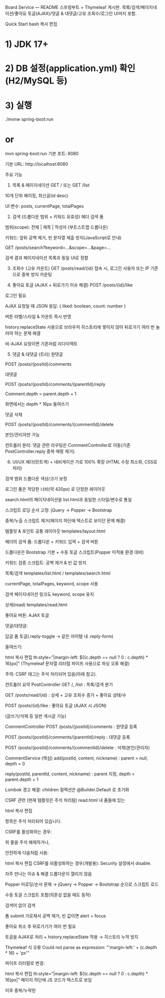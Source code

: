 Board Service — README
스프링부트 + Thymeleaf 게시판.
목록/검색/페이지네이션/좋아요 토글(AJAX)/댓글 & 대댓글/고유 조회수/로그인 UI까지 포함.


Quick Start
bash
복사
편집
# 1) JDK 17+
# 2) DB 설정(application.yml) 확인 (H2/MySQL 등)
# 3) 실행
./mvnw spring-boot:run
# or
mvn spring-boot:run
기본 포트: 8080

기본 URL: http://localhost:8080

주요 기능
1) 목록 & 페이지네이션
GET / 또는 GET /list

10개 단위 페이징, 최신글(id desc)

UI 변수: posts, currentPage, totalPages

2) 검색 (드롭다운 범위 + 키워드 유효성)
헤더 검색 폼

범위(scope): 전체 | 제목 | 작성자 (부트스트랩 드롭다운)

키워드: 앞뒤 공백 제거, 빈 문자열 제출 방지(JavaScript로 안내)

GET /posts/search?keyword=...&scope=...&page=...

검색 결과 페이지네이션 목록과 동일 UI로 정렬

3) 조회수 (고유 카운트)
GET /posts/read/{id} 접속 시, 로그인 사용자 또는 IP 기준으로 중복 방지 카운팅

4) 좋아요 토글 (AJAX + 뒤로가기 이슈 해결)
POST /posts/{id}/like

로그인 필요

AJAX 요청일 때 JSON 응답: { liked: boolean, count: number }

버튼 라벨/스타일 & 카운트 즉시 반영

history.replaceState 사용으로 브라우저 히스토리에 쌓이지 않아 뒤로가기 여러 번 눌러야 하는 문제 해결

비-AJAX 요청이면 기존처럼 리다이렉트

5) 댓글 & 대댓글 (트리)
원댓글

POST /posts/{postId}/comments

대댓글

POST /posts/{postId}/comments/{parentId}/reply

Comment.depth = parent.depth + 1

화면에서는 depth * 16px 들여쓰기

댓글 삭제

POST /posts/{postId}/comments/{commentId}/delete

본인/관리자만 가능

컨트롤러 분리: 댓글 관련 라우팅은 CommentController로 이동(기존 PostController.reply 중복 매핑 제거).

6) UI/UX
헤더(민트색) + 네비게이션 가로 100% 확장 (HTML 수정 최소화, CSS로 처리)

검색 범위 드롭다운 색상/크기 보정

로그인 폼은 적당한 너비(약 420px) 로 단정한 레이아웃

search.html의 페이지네이션을 list.html과 동일한 스타일/변수로 통일

스크립트 로딩 순서 고정: jQuery → Popper → Bootstrap

중복/누출 스크립트 제거(페이지 하단에 텍스트로 보이던 문제 해결)

템플릿 & 포인트
공통 레이아웃
templates/layout.html

헤더의 검색 폼: 드롭다운 + 키워드 입력 + 검색 버튼

드롭다운은 Bootstrap 기본 + 수동 토글 스크립트(Popper 미적용 환경 대비)

키워드 검증 스크립트: 공백 제거 & 빈 값 방지

목록/검색
templates/list.html / templates/search.html

currentPage, totalPages, keyword, scope 사용

검색 페이지네이션 링크도 keyword, scope 유지

상세(read)
templates/read.html

좋아요 버튼: AJAX 토글

댓글/대댓글:

답글 폼 토글(.reply-toggle → 같은 아이템 내 .reply-form)

들여쓰기:

html
복사
편집
th:style="|margin-left: ${(c.depth == null ? 0 : c.depth) * 16}px|"
(Thymeleaf 문자열 리터럴 파이프 사용으로 파싱 오류 해결)

주의: CSRF 태그는 주석 처리되어 있음(아래 참고).

컨트롤러 요약
PostController
GET /, /list : 목록/검색 분기

GET /posts/read/{id} : 상세 + 고유 조회수 증가 + 좋아요 상태/수

POST /posts/{id}/like : 좋아요 토글 (AJAX 시 JSON)

(글쓰기/삭제 등 일반 게시글 기능)

CommentController
POST /posts/{postId}/comments : 원댓글 등록

POST /posts/{postId}/comments/{parentId}/reply : 대댓글 등록

POST /posts/{postId}/comments/{commentId}/delete : 삭제(본인/관리자)

CommentService (핵심)
add(postId, content, nickname) : parent = null, depth = 0

reply(postId, parentId, content, nickname) : parent 지정, depth = parent.depth + 1

Lombok 경고 해결: children 컬렉션은 @Builder.Default 로 초기화

CSRF 관련 (현재 템플릿은 주석 처리됨)
read.html 내 폼들에 있는

html
복사
편집
<!-- <input type="hidden" th:name="${_csrf.parameterName}" th:value="${_csrf.token}" /> -->
항목은 주석 처리되어 있습니다.

CSRF를 활성화하는 경우:

위 줄을 주석 해제하거나,

안전하게 다음처럼 사용:

html
복사
편집
<input type="hidden" th:if="${_csrf != null}"
       th:name="${_csrf?.parameterName}" th:value="${_csrf?.token}" />
CSRF를 비활성화하는 경우(개발용): Security 설정에서 disable.

자주 만나는 이슈 & 해결
드롭다운이 열리지 않음

Popper 미로딩/순서 문제 → jQuery → Popper → Bootstrap 순으로 스크립트 로드

수동 토글 스크립트 포함(의존성 없을 때도 동작)

검색어 없이 검색

폼 submit 가로채서 공백 제거, 빈 값이면 alert + focus

좋아요 취소 후 뒤로가기가 여러 번 필요

토글을 AJAX로 처리 + history.replaceState 적용 → 히스토리 누적 방지

Thymeleaf 식 오류
Could not parse as expression: "'margin-left:' + (c.depth * 16) + 'px'"

파이프 리터럴로 변경:

html
복사
편집
th:style="|margin-left: ${(c.depth == null ? 0 : c.depth) * 16}px|"
페이지 하단에 JS 코드가 텍스트로 보임

</html> 이후 중복/누락된 <script> 블록 제거

대댓글이 원댓글로 저장됨

reply(postId, parentId, ...)에서 반드시 parent 조회 후

java
복사
편집
.parent(parent)
.depth(parent.getDepth() + 1)
라우팅은 CommentController가 담당(중복 매핑 제거)

Tomcat "Invalid character found in method name [0x16...]"

HTTPS 패킷이 HTTP로 들어올 때 발생 → 로컬은 http로 접근하거나, 프록시/TLS 설정 일치시키기

스타일(CSS) 스니펫 (핵심만)
css
복사
편집
/* 헤더/네비 전체 너비 */
#header, #nav { width: 100%; }

/* 검색 드롭다운/인풋 그룹 높이/색상 보정 */
#header .input-group .btn,
#header .input-group .form-control {
  height: 36px;
  line-height: 36px;
}

.dropdown-menu {
  min-width: 140px;
}

.reply-form.d-none { display: none !important; }
디렉터리(주요)
swift
복사
편집
src/
 └─ main/
    ├─ java/com/example/Board_basic/
    │   ├─ Controller/
    │   │   ├─ PostController.java
    │   │   └─ CommentController.java
    │   ├─ Service/
    │   │   ├─ PostService.java
    │   │   └─ CommentService.java
    │   ├─ Entity/
    │   │   ├─ Post.java
    │   │   └─ Comment.java   // children: @Builder.Default
    │   └─ Repository/
    └─ resources/
        ├─ templates/
        │   ├─ layout.html
        │   ├─ list.html
        │   ├─ search.html
        │   ├─ read.html
        │   └─ write.html
        └─ static/css/app.css
